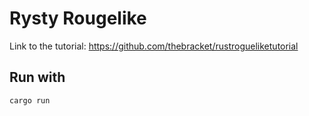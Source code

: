 # Rysty Rougelike

Link to the tutorial: https://github.com/thebracket/rustrogueliketutorial

## Run with

`cargo run`
